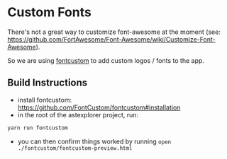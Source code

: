 # Custom Fonts

There's not a great way to customize font-awesome at the moment
(see: https://github.com/FortAwesome/Font-Awesome/wiki/Customize-Font-Awesome).

So we are using [fontcustom](https://github.com/FontCustom/fontcustom) to add
custom logos / fonts to the app.

## Build Instructions

- install fontcustom: https://github.com/FontCustom/fontcustom#installation
- in the root of the astexplorer project, run:
```bash
yarn run fontcustom
```
- you can then confirm things worked by running
`open ./fontcustom/fontcustom-preview.html`
